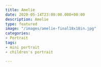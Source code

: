 ```yaml
---
title: Amelie
date: 2020-05-14T23:00:00.000+00:00
description: Amelie
type: featured
image: "/images/amelie-final18x18in.jpg"
categories:
- Portrait
tags:
- mini portrait
- children's portrait

---
```

